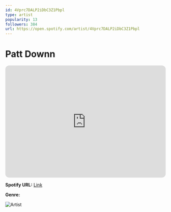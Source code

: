 ```yaml
---
id: 4Vprc7DALP2iDbC3Z1Pbpl
type: artist
popularity: 13
followers: 384
url: https://open.spotify.com/artist/4Vprc7DALP2iDbC3Z1Pbpl
---
```

# Patt Downn

<iframe style="border-radius:12px" src="https://open.spotify.com/embed/artist/4Vprc7DALP2iDbC3Z1Pbpl" width="100%" height="352" frameBorder="0" allowfullscreen="" allow="autoplay; clipboard-write; encrypted-media; fullscreen; picture-in-picture" loading="lazy"></iframe>

**Spotify URL:** [Link](https://open.spotify.com/artist/4Vprc7DALP2iDbC3Z1Pbpl)

**Genre:** 

![Artist](https://i.scdn.co/image/ab6761610000e5eb3d197d9f0898940ce5e752b4)
